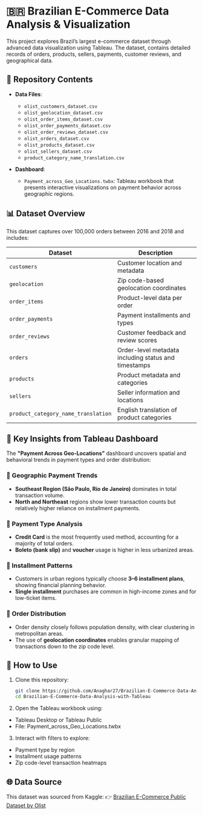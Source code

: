 # 🇧🇷 Brazilian E-Commerce Data Analysis & Visualization

This project explores Brazil’s largest e-commerce dataset through advanced data visualization using Tableau. The dataset, contains detailed records of orders, products, sellers, payments, customer reviews, and geographical data.

## 📁 Repository Contents

- **Data Files**:
  - `olist_customers_dataset.csv`
  - `olist_geolocation_dataset.csv`
  - `olist_order_items_dataset.csv`
  - `olist_order_payments_dataset.csv`
  - `olist_order_reviews_dataset.csv`
  - `olist_orders_dataset.csv`
  - `olist_products_dataset.csv`
  - `olist_sellers_dataset.csv`
  - `product_category_name_translation.csv`

- **Dashboard**:
  - `Payment_across_Geo_Locations.twbx`: Tableau workbook that presents interactive visualizations on payment behavior across geographic regions.

## 📊 Dataset Overview

This dataset captures over 100,000 orders between 2016 and 2018 and includes:

| Dataset                          | Description                                                  |
|----------------------------------|--------------------------------------------------------------|
| `customers`                      | Customer location and metadata                              |
| `geolocation`                    | Zip code-based geolocation coordinates                      |
| `order_items`                    | Product-level data per order                                |
| `order_payments`                 | Payment installments and types                              |
| `order_reviews`                  | Customer feedback and review scores                         |
| `orders`                         | Order-level metadata including status and timestamps        |
| `products`                       | Product metadata and categories                             |
| `sellers`                        | Seller information and locations                            |
| `product_category_name_translation` | English translation of product categories               |

## 📌 Key Insights from Tableau Dashboard

The **"Payment Across Geo-Locations"** dashboard uncovers spatial and behavioral trends in payment types and order distribution:

### 🔹 Geographic Payment Trends
- **Southeast Region (São Paulo, Rio de Janeiro)** dominates in total transaction volume.
- **North and Northeast** regions show lower transaction counts but relatively higher reliance on installment payments.

### 🔹 Payment Type Analysis
- **Credit Card** is the most frequently used method, accounting for a majority of total orders.
- **Boleto (bank slip)** and **voucher** usage is higher in less urbanized areas.

### 🔹 Installment Patterns
- Customers in urban regions typically choose **3–6 installment plans**, showing financial planning behavior.
- **Single installment** purchases are common in high-income zones and for low-ticket items.

### 🔹 Order Distribution
- Order density closely follows population density, with clear clustering in metropolitan areas.
- The use of **geolocation coordinates** enables granular mapping of transactions down to the zip code level.

## 🚀 How to Use

1. Clone this repository:
   ```bash
   git clone https://github.com/Anaghar27/Brazilian-E-Commerce-Data-Analysis-with-Tableau.git
   cd Brazilian-E-Commerce-Data-Analysis-with-Tableau

2. Open the Tableau workbook using:
- Tableau Desktop or Tableau Public
- File: Payment_across_Geo_Locations.twbx

3. Interact with filters to explore:
- Payment type by region
- Installment usage patterns
- Zip code-level transaction heatmaps

## 🌐 Data Source
This dataset was sourced from Kaggle:
👉 [Brazilian E-Commerce Public Dataset by Olist](https://www.kaggle.com/datasets/olistbr/brazilian-ecommerce)
